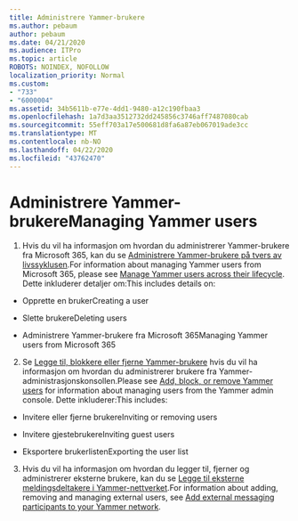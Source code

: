 ```yaml
---
title: Administrere Yammer-brukere
ms.author: pebaum
author: pebaum
ms.date: 04/21/2020
ms.audience: ITPro
ms.topic: article
ROBOTS: NOINDEX, NOFOLLOW
localization_priority: Normal
ms.custom:
- "733"
- "6000004"
ms.assetid: 34b5611b-e77e-4dd1-9480-a12c190fbaa3
ms.openlocfilehash: 1a7d3aa3512732dd245856c3746aff7487080cab
ms.sourcegitcommit: 55eff703a17e500681d8fa6a87eb067019ade3cc
ms.translationtype: MT
ms.contentlocale: nb-NO
ms.lasthandoff: 04/22/2020
ms.locfileid: "43762470"
---
```

# <a name="managing-yammer-users"></a><span data-ttu-id="b1dd2-102">Administrere Yammer-brukere</span><span class="sxs-lookup"><span data-stu-id="b1dd2-102">Managing Yammer users</span></span>

1. <span data-ttu-id="b1dd2-103">Hvis du vil ha informasjon om hvordan du administrerer Yammer-brukere fra Microsoft 365, kan du se [Administrere Yammer-brukere på tvers av livssyklusen](https://docs.microsoft.com/yammer/manage-yammer-users/manage-users-across-their-lifecycle).</span><span class="sxs-lookup"><span data-stu-id="b1dd2-103">For information about managing Yammer users from Microsoft 365, please see [Manage Yammer users across their lifecycle](https://docs.microsoft.com/yammer/manage-yammer-users/manage-users-across-their-lifecycle).</span></span> <span data-ttu-id="b1dd2-104">Dette inkluderer detaljer om:</span><span class="sxs-lookup"><span data-stu-id="b1dd2-104">This includes details on:</span></span>

  - <span data-ttu-id="b1dd2-105">Opprette en bruker</span><span class="sxs-lookup"><span data-stu-id="b1dd2-105">Creating a user</span></span>

  - <span data-ttu-id="b1dd2-106">Slette brukere</span><span class="sxs-lookup"><span data-stu-id="b1dd2-106">Deleting users</span></span>

  - <span data-ttu-id="b1dd2-107">Administrere Yammer-brukere fra Microsoft 365</span><span class="sxs-lookup"><span data-stu-id="b1dd2-107">Managing Yammer users from Microsoft 365</span></span>

2. <span data-ttu-id="b1dd2-108">Se [Legge til, blokkere eller fjerne Yammer-brukere](https://alchemyportal.azurewebsites.net/Rule/ManageYammer%20users%20across%20their%20lifecycle%20from%20Office%20365) hvis du vil ha informasjon om hvordan du administrerer brukere fra Yammer-administrasjonskonsollen.</span><span class="sxs-lookup"><span data-stu-id="b1dd2-108">Please see [Add, block, or remove Yammer users](https://alchemyportal.azurewebsites.net/Rule/ManageYammer%20users%20across%20their%20lifecycle%20from%20Office%20365) for information about managing users from the Yammer admin console.</span></span> <span data-ttu-id="b1dd2-109">Dette inkluderer:</span><span class="sxs-lookup"><span data-stu-id="b1dd2-109">This includes:</span></span>

  - <span data-ttu-id="b1dd2-110">Invitere eller fjerne brukere</span><span class="sxs-lookup"><span data-stu-id="b1dd2-110">Inviting or removing users</span></span>

  - <span data-ttu-id="b1dd2-111">Invitere gjestebrukere</span><span class="sxs-lookup"><span data-stu-id="b1dd2-111">Inviting guest users</span></span>

  - <span data-ttu-id="b1dd2-112">Eksportere brukerlisten</span><span class="sxs-lookup"><span data-stu-id="b1dd2-112">Exporting the user list</span></span>

3. <span data-ttu-id="b1dd2-113">Hvis du vil ha informasjon om hvordan du legger til, fjerner og administrerer eksterne brukere, kan du se [Legge til eksterne meldingsdeltakere i Yammer-nettverket](https://docs.microsoft.com/yammer/work-with-external-users/add-external-participants).</span><span class="sxs-lookup"><span data-stu-id="b1dd2-113">For information about adding, removing and managing external users, see [Add external messaging participants to your Yammer network](https://docs.microsoft.com/yammer/work-with-external-users/add-external-participants).</span></span>
